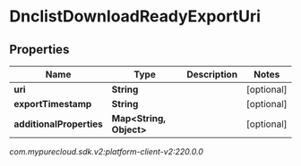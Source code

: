 # DnclistDownloadReadyExportUri


## Properties

| Name | Type | Description | Notes |
| ------------ | ------------- | ------------- | ------------- |
| **uri** | **String** |  |  [optional] |
| **exportTimestamp** | **String** |  |  [optional] |
| **additionalProperties** | **Map&lt;String, Object&gt;** |  |  [optional] |




_com.mypurecloud.sdk.v2:platform-client-v2:220.0.0_
